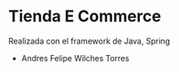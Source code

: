 <h1>Tienda E Commerce</h1>
<p>Realizada con el framework de Java, Spring</p>
<ul>
  <li>Andres Felipe Wilches Torres</li>
</ul>
